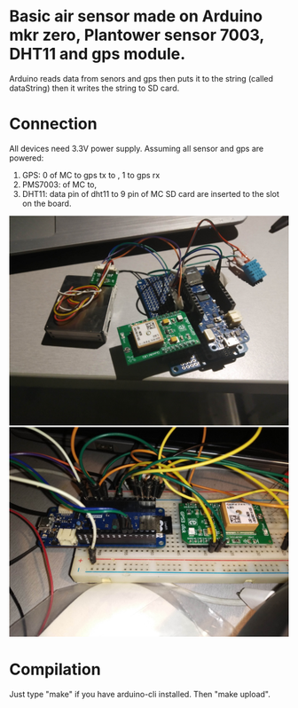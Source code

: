 # Basic air sensor made on Arduino mkr zero, Plantower sensor 7003, DHT11 and gps module.

Arduino reads data from senors and gps then puts it to the string (called dataString) then
it writes the string to SD card.

# Connection
All devices need 3.3V power supply. Assuming all sensor and gps are powered:
1. GPS: 0 of MC to gps tx to , 1 to gps rx
2. PMS7003: of MC to, 
3. DHT11: data pin of dht11 to 9 pin of MC
SD card are inserted to the slot on the board.

![Example 1](./photo1.jpg)
![Example 2](./photo2.jpg)

# Compilation
Just type "make" if you have arduino-cli installed. Then "make upload".
